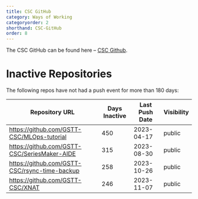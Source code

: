 ```yaml
---
title: CSC GitHub
category: Ways of Working
categoryorder: 2
shorthand: CSC-GitHub
order: 8
---
```


The CSC GitHub can be found here – <a href="https://github.com/GSTT-CSC/">CSC Github</a>.

# Inactive Repositories

The following repos have not had a push event for more than 180 days:

| Repository URL | Days Inactive | Last Push Date | Visibility |
| --- | --- | --- | --- |
| https://github.com/GSTT-CSC/MLOps-tutorial | 450 | 2023-04-17 | public |
| https://github.com/GSTT-CSC/SeriesMaker-AIDE | 315 | 2023-08-30 | public |
| https://github.com/GSTT-CSC/rsync-time-backup | 258 | 2023-10-26 | public |
| https://github.com/GSTT-CSC/XNAT | 246 | 2023-11-07 | public |
